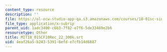 ```yaml
---
content_type: resource
description: ''
file: https://ol-ocw-studio-app-qa.s3.amazonaws.com/courses/18-01sc-single-variable-calculus-fall-2010/4eaf26a5b24353918efde7cfb14d6887_MIT18_01SCF10Rec_22_300k.vtt
file_type: application/x-subrip
parent_uid: 1adc3400-c6b3-7f82-e7f6-5de33469e2b6
resourcetype: Other
title: MIT18_01SCF10Rec_22_300k.srt
uid: 4eaf26a5-b243-5391-8efd-e7cfb14d6887
---
```

